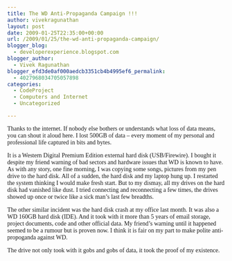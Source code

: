 ```yaml
---
title: The WD Anti-Propaganda Campaign !!!
author: vivekragunathan
layout: post
date: 2009-01-25T22:35:00+00:00
url: /2009/01/25/the-wd-anti-propaganda-campaign/
blogger_blog:
  - developerexperience.blogspot.com
blogger_author:
  - Vivek Ragunathan
blogger_efd3de0af000aedcb3351cb4b4995ef6_permalink:
  - 4027968034705057898
categories:
  - CodeProject
  - Computers and Internet
  - Uncategorized

---
```

<div style="font-family:Tahoma;">
  Thanks to the internet. If nobody else bothers or understands what loss of data means, you can shout it aloud here. I lost 500GB of data &#8211; every moment of my personal and professional life captured in bits and bytes.</p> 
  
  <p>
    It is a Western Digital Premium Edition external hard disk (USB/Firewire). I bought it despite my friend warning of bad sectors and hardware issues that WD is known to have. As with any story, one fine morning, I was copying some songs, pictures from my pen drive to the hard disk. All of a sudden, the hard disk and my laptop hung up. I restarted the system thinking I would make fresh start. But to my dismay, all my drives on the hard disk had vanished like dust. I tried connecting and reconnecting a few times, the drives showed up once or twice like a sick man&#8217;s last few breadths.
  </p>
  
  <p>
    The other similar incident was the hard disk crash at my office last month. It was also a WD 160GB hard disk (IDE). And it took with it more than 5 years of email storage, project documents, code and other official data. My friend&#8217;s warning until it happened seemed to be a rumour but is proven now. I think it is fair on my part to make polite anti-propoganda against WD.
  </p>
  
  <p>
    The drive not only took with it gobs and gobs of data, it took the proof of my existence.
  </p>
</div>